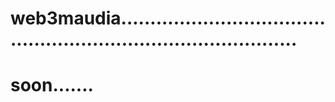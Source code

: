 # web3maudia....................................................................................
# soon.......
